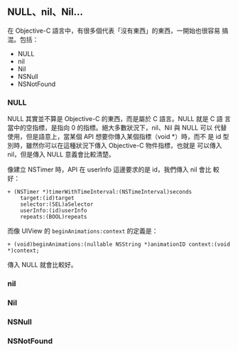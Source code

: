 NULL、nil、Nil…
---------------

在 Objective-C 語言中，有很多個代表「沒有東西」的東西，一開始也很容易
搞混。包括：

- NULL
- nil
- Nil
- NSNull
- NSNotFound

### NULL

NULL 其實並不算是 Objective-C 的東西，而是屬於 C 語言。NULL 就是 C 語
言當中的空指標，是指向 0 的指標。絕大多數狀況下，nil、Nil 與 NULL 可以
代替使用，但是語意上，當某個 API 想要你傳入某個指標（void *）時，而不
是 id 型別時，雖然你可以在這種狀況下傳入 Objective-C 物件指標，也就是
可以傳入 nil，但是傳入 NULL 意義會比較清楚。

像建立 NSTimer 時，API 在 userInfo 這邊要求的是 id，我們傳入 nil 會比
較好：

``` objc
+ (NSTimer *)timerWithTimeInterval:(NSTimeInterval)seconds
	target:(id)target
	selector:(SEL)aSelector
	userInfo:(id)userInfo
	repeats:(BOOL)repeats
```

而像 UIView 的 `beginAnimations:context` 的定義是：

```
+ (void)beginAnimations:(nullable NSString *)animationID context:(void *)context;
```

傳入 NULL 就會比較好。


### nil


### Nil


### NSNull


### NSNotFound
